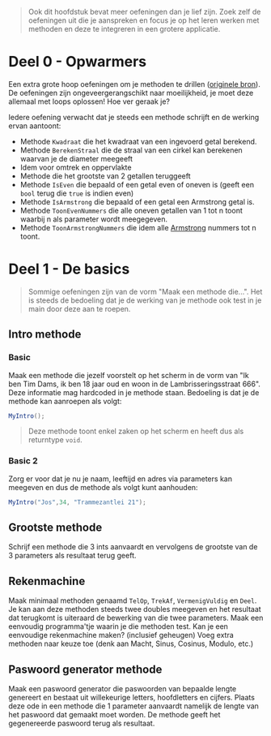 > Ook dit hoofdstuk bevat meer oefeningen dan je lief zijn. Zoek zelf de oefeningen uit die je aanspreken en focus je op het leren werken met methoden en deze te integreren in een grotere applicatie.

# Deel 0 - Opwarmers
Een extra grote hoop oefeningen om je methoden te drillen ([originele bron](https://codeforwin.org/2016/03/functions-programming-exercises-and-solutions-in-c.html)). De oefeningen zijn ongeveergerangschikt naar moeilijkheid, je moet deze allemaal met loops oplossen! Hoe ver geraak je?

Iedere oefening verwacht dat je steeds een methode schrijft en de werking ervan aantoont:

* Methode ``Kwadraat`` die het kwadraat van een ingevoerd getal berekend.
* Methode ``BerekenStraal`` die de straal van een cirkel kan berekenen waarvan je de diameter meegeeft
* Idem voor omtrek en oppervlakte
* Methode die het grootste van 2 getallen teruggeeft
* Methode ``IsEven`` die bepaald of een getal even of oneven is (geeft een ``bool`` terug die ``true`` is indien even)
* Methode ``IsArmstrong`` die bepaald of een getal een Armstrong getal is.
* Methode ``ToonEvenNummers`` die alle oneven getallen van 1 tot n toont waarbij n als parameter wordt meegegeven.
* Methode ``ToonArmstrongNummers`` die idem alle [Armstrong](../5_herhalingen/a_practica.md#armstrong-nummer) nummers tot n toont.

# Deel 1 - De basics
> Sommige oefeningen zijn van de vorm "Maak een methode die...". Het is steeds de bedoeling dat je de werking van je methode ook test in je main door deze aan te roepen.

## Intro methode

### Basic
Maak een methode die jezelf voorstelt op het scherm in de vorm van "Ik ben Tim Dams, ik ben 18 jaar oud en woon in de Lambrisseringsstraat 666".
Deze informatie mag hardcoded in je methode staan. Bedoeling is dat je de methode kan aanroepen als volgt:

```csharp
MyIntro();
```

> Deze methode toont enkel zaken op het scherm en heeft dus als returntype ``void``.

### Basic 2

Zorg er voor dat je nu je naam, leeftijd en adres via parameters kan meegeven en dus de methode als volgt kunt aanhouden:

```csharp
MyIntro("Jos",34, "Trammezantlei 21");
```

## Grootste methode
Schrijf een methode die 3 ints aanvaardt en vervolgens de grootste van de 3 parameters als resultaat terug geeft.

## Rekenmachine
Maak minimaal methoden genaamd ``TelOp``, ``TrekAf``, ``VermenigVuldig`` en ``Deel``. Je kan aan deze methoden steeds twee doubles meegeven en het resultaat dat terugkomt is uiteraard de bewerking van die twee parameters.
Maak een eenvoudig programma'tje waarin je die methoden test. Kan je een eenvoudige rekenmachine maken? (inclusief geheugen) Voeg extra methoden naar keuze toe (denk aan Macht, Sinus, Cosinus, Modulo, etc.)


## Paswoord generator methode
Maak een paswoord generator die paswoorden van bepaalde lengte genereert en bestaat uit willekeurige letters, hoofdletters en cijfers. Plaats deze ode in een methode die 1 parameter aanvaardt namelijk de lengte van het paswoord dat gemaakt moet worden. De methode geeft het gegenereerde paswoord terug als resultaat.

## 

